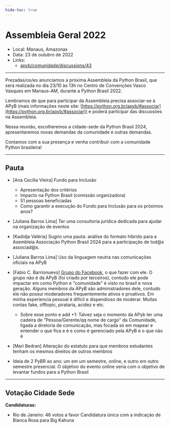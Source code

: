 ```yaml
---
hide-toc: true
---
```


# Assembleia Geral 2022

- Local: Manaus, Amazonas
- Data: 23 de outubro de 2022
- Links:
  - [apyb/comunidade/discussions/43](https://github.com/apyb/comunidade/discussions/43)

---

Prezadas/os/es anunciamos a próxima Assembleia da Python Brasil, que será realizada no dia 23/10 às 13h no Centro de Convenções Vasco Vasques em Manaus-AM, durante a Python Brasil 2022.

Lembramos de que para participar da Assembleia precisa associar-se à APyB (mais informações neste site: [https://python.org.br/apyb/#associar](https://python.org.br/apyb/#associar)) e poderá participar das discussões na Assembleia.

Nessa reunião, escolheremos a cidade-sede da Python Brasil 2024, apresentaremos novas demandas da comunidade e outras demandas.

Contamos com a sua presença e venha contribuir com a comunidade Python brasileira!

---


## Pauta

- [Ana Cecília Vieira] Fundo para Inclusão
    - Apresentação dos critérios
    - Impacto na Python Brasil (comissão organizadora)
    - 51 pessoas beneficiadas
    - Como garantir a execução do Fundo para Inclusão para os próximos anos?

- [Juliana Barros Lima] Ter uma consultoria jurídica dedicada para ajudar na organização de eventos

- [Kadidja Valéria] Sugiro uma pauta: análise do formato híbrido para a Asembleia Associação Python Brasil 2024 para a participação de tod@s associad@s.

- [Juliana Barros Lima] Uso da linguagem neutra nas comunicações oficiais na APyB

- [Fabio C. Barrionuevo] [Grupo do Facebook](https://www.facebook.com/groups/python.brasil/?mibextid=6NoCDW), o que fazer com ele. O grupo não é da APyB (foi criado por terceiros), contudo ele pode impactar em como Python e "comunidade" é visto no brasil e nova geração. Alguns membros da APyB são administradores dele, contudo ele não possui moderadores frequentemente ativos e proativos. Em minha experiencia pessoal é difícil e dispendioso de moderar. Muitas contas fake, offtopic, pirataria, acidez e etc.
    - Sobre esse ponto e add +1: Talvez seja o momento da APyb ter uma cadeira de "Pessoa/Gerente/qq nome de cargo" da Comunidade, ligada a diretoria de comunicação, mas focada só em mapear e entender o que fica e é e como é gerenciado pela APyB e o que não é

- [Mari Bedran] Alteração do estatuto para que membros estudantes tenham os mesmos direitos de outros membros

- Ideia de 2 PyBR ao ano: um em um semestre, online, e outro em outro semestre presencial. O objetivo do evento online seria com o objetivo de levantar fundos para a Python Brasil

---

## Votação Cidade Sede

**Candidaturas:**

- Rio de Janeiro: 46 votos a favor
    Candidatura única com a indicação de Bianca Rosa para Big Kahuna
